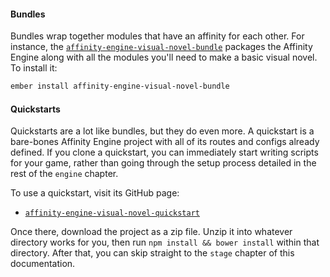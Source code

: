 #### Bundles

Bundles wrap together modules that have an affinity for each other. For instance, the [`affinity-engine-visual-novel-bundle`](https://github.com/affinity-engine/affinity-engine-visual-novel-bundle) packages the Affinity Engine along with all the modules you'll need to make a basic visual novel. To install it:

```bash
ember install affinity-engine-visual-novel-bundle
```

#### Quickstarts

Quickstarts are a lot like bundles, but they do even more. A quickstart is a bare-bones Affinity Engine project with all of its routes and configs already defined. If you clone a quickstart, you can immediately start writing scripts for your game, rather than going through the setup process detailed in the rest of the `engine` chapter.

To use a quickstart, visit its GitHub page:

* [`affinity-engine-visual-novel-quickstart`](https://github.com/affinity-engine/affinity-engine-visual-novel-quickstart)

Once there, download the project as a zip file. Unzip it into whatever directory works for you, then run `npm install && bower install` within that directory. After that, you can skip straight to the `stage` chapter of this documentation.
